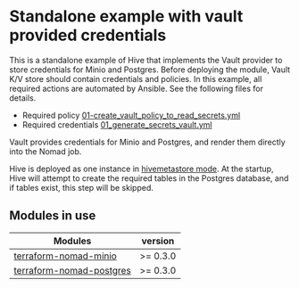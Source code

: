 # Standalone example with vault provided credentials
This is a standalone example of Hive that implements the Vault provider to store credentials for Minio and Postgres.
Before deploying the module, Vault K/V store should contain credentials and policies.
In this example, all required actions are automated by Ansible. See the following files for details.

- Required policy [01-create_vault_policy_to_read_secrets.yml](../../dev/vagrant/bootstrap/vault/post/01-create_vault_policy_to_read_secrets.yml)
- Required credentials [01_generate_secrets_vault.yml](../../dev/ansible/01_generate_secrets_vault.yml)

Vault provides credentials for Minio and Postgres, and render them directly into the Nomad job.

Hive is deployed as one instance in [hivemetastore mode](../../docker/bin/hivemetastore).
At the startup, Hive will attempt to create the required tables in the Postgres database, and if tables exist, this step will be skipped.

## Modules in use
| Modules | version   |
| ------------- |:-------------:|
| [terraform-nomad-minio](https://github.com/fredrikhgrelland/terraform-nomad-minio) | \>= 0.3.0 |
| [terraform-nomad-postgres](https://github.com/fredrikhgrelland/terraform-nomad-postgres) | \>= 0.3.0 |
